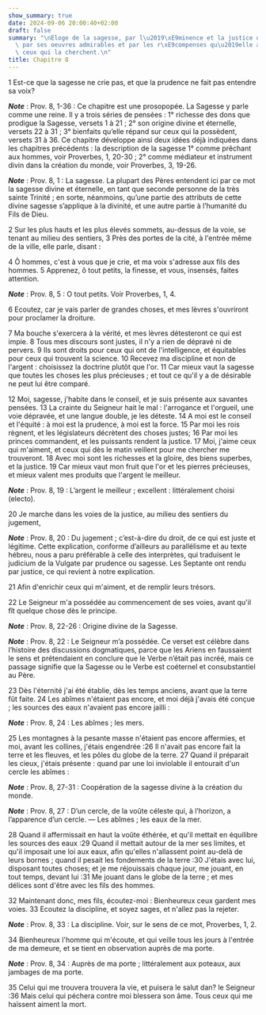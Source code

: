 ```yaml
---
show_summary: true
date: 2024-09-06 20:00:40+02:00
draft: false
summary: "\nEloge de la sagesse, par l\u2019\xE9minence et la justice de ses maximes,\
  \ par ses oeuvres admirables et par les r\xE9compenses qu\u2019elle accorde \xE0\
  \ ceux qui la cherchent.\n"
title: Chapitre 8
---
```





1 Est-ce que la sagesse ne crie pas, et que la prudence ne fait pas entendre sa voix?

***Note*** :  Prov. 8, 1-36 : Ce chapitre est une prosopopée. La Sagesse y parle comme une reine. Il y a trois séries de pensées : 1° richesse des dons que prodigue la Sagesse, versets 1 à 21 ; 2° son origine divine et éternelle, versets 22 à 31 ; 3° bienfaits qu’elle répand sur ceux qui la possèdent, versets 31 à 36. Ce chapitre développe ainsi deux idées déjà indiquées dans les chapitres précédents : la description de la sagesse 1° comme prêchant aux hommes, voir Proverbes, 1, 20-30 ; 2° comme médiateur et instrument divin dans la création du monde, voir Proverbes, 3, 19-26.

***Note*** :  Prov. 8, 1 : La sagesse. La plupart des Pères entendent ici par ce mot la sagesse divine et éternelle, en tant que seconde personne de la très sainte Trinité ; en sorte, néanmoins, qu’une partie des attributs de cette divine sagesse s’applique à la divinité, et une autre partie à l’humanité du Fils de Dieu.

2 Sur les plus hauts et les plus élevés sommets, au-dessus de la voie, se tenant au milieu des sentiers, 3 Près des portes de la cité, à l'entrée même de la ville, elle parle, disant :


4 Ô hommes, c'est à vous que je crie, et ma voix s'adresse aux fils des hommes. 5 Apprenez, ô tout petits, la finesse, et vous, insensés, faites attention.

***Note*** :  Prov. 8, 5 : O tout petits. Voir Proverbes, 1, 4.

6 Ecoutez, car je vais parler de grandes choses, et mes lèvres s'ouvriront pour proclamer la droiture.


7 Ma bouche s'exercera à la vérité, et mes lèvres détesteront ce qui est impie. 8 Tous mes discours sont justes, il n'y a rien de dépravé ni de pervers. 9 Ils sont droits pour ceux qui ont de l'intelligence, et équitables pour ceux qui trouvent la science. 10 Recevez ma discipline et non de l'argent : choisissez la doctrine plutôt que l'or. 11 Car mieux vaut la sagesse que toutes les choses les plus précieuses ; et tout ce qu'il y a de désirable ne peut lui être comparé.


12 Moi, sagesse, j'habite dans le conseil, et je suis présente aux savantes pensées. 13 La crainte du Seigneur hait le mal : l'arrogance et l'orgueil, une voie dépravée, et une langue double, je les déteste. 14 A moi est le conseil et l'équité : à moi est la prudence, à moi est la force. 15 Par moi les rois règnent, et les législateurs décrètent des choses justes; 16 Par moi les princes commandent, et les puissants rendent la justice. 17 Moi, j'aime ceux qui m'aiment, et ceux qui dès le matin veillent pour me chercher me trouveront. 18 Avec moi sont les richesses et la gloire, des biens superbes, et la justice. 19 Car mieux vaut mon fruit que l'or et les pierres précieuses, et mieux valent mes produits que l'argent le meilleur.

***Note*** :  Prov. 8, 19 : L’argent le meilleur ; excellent : littéralement choisi (electo).

20 Je marche dans les voies de la justice, au milieu des sentiers du jugement,

***Note*** :  Prov. 8, 20 : Du jugement ; c’est-à-dire du droit, de ce qui est juste et légitime. Cette explication, conforme d’ailleurs au parallélisme et au texte hébreu, nous a paru préférable à celle des interprètes, qui traduisent le judicium de la Vulgate par prudence ou sagesse. Les Septante ont rendu par justice, ce qui revient à notre explication.

21 Afin d'enrichir ceux qui m'aiment, et de remplir leurs trésors.


22 Le Seigneur m'a possédée au commencement de ses voies, avant qu'il fît quelque chose dès le principe.

***Note*** :  Prov. 8, 22-26 : Origine divine de la Sagesse.

***Note*** :  Prov. 8, 22 : Le Seigneur m’a possédée. Ce verset est célèbre dans l’histoire des discussions dogmatiques, parce que les Ariens en faussaient le sens et prétendaient en conclure que le Verbe n’était pas incréé, mais ce passage signifie que la Sagesse ou le Verbe est coéternel et consubstantiel au Père.

23 Dès l'éternité j'ai été établie, dès les temps anciens, avant que la terre fût faite. 24 Les abîmes n'étaient pas encore, et moi déjà j'avais été conçue ; les sources des eaux n'avaient pas encore jailli :

***Note*** :  Prov. 8, 24 : Les abîmes ; les mers.

25 Les montagnes à la pesante masse n'étaient pas encore affermies, et moi, avant les collines, j'étais engendrée :26 Il n'avait pas encore fait la terre et les fleuves, et les pôles du globe de la terre. 27 Quand il préparait les cieux, j'étais présente : quand par une loi inviolable il entourait d'un cercle les abîmes :

***Note*** :  Prov. 8, 27-31 : Coopération de la sagesse divine à la création du monde.

***Note*** :  Prov. 8, 27 : D’un cercle, de la voûte céleste qui, à l’horizon, a l’apparence d’un cercle. ― Les abîmes ; les eaux de la mer.

28 Quand il affermissait en haut la voûte éthérée, et qu'il mettait en équilibre les sources des eaux :29 Quand il mettait autour de la mer ses limites, et qu'il imposait une loi aux eaux, afin qu'elles n'allassent point au-delà de leurs bornes ; quand il pesait les fondements de la terre :30 J'étais avec lui, disposant toutes choses; et je me réjouissais chaque jour, me jouant, en tout temps, devant lui :31 Me jouant dans le globe de la terre ; et mes délices sont d'être avec les fils des hommes.


32 Maintenant donc, mes fils, écoutez-moi : Bienheureux ceux gardent mes voies. 33 Ecoutez la discipline, et soyez sages, et n'allez pas la rejeter.

***Note*** :  Prov. 8, 33 : La discipline. Voir, sur le sens de ce mot, Proverbes, 1, 2.

34 Bienheureux l'homme qui m'écoute, et qui veille tous les jours à l'entrée de ma demeure, et se tient en observation auprès de ma porte.

***Note*** :  Prov. 8, 34 : Auprès de ma porte ; littéralement aux poteaux, aux jambages de ma porte.

35 Celui qui me trouvera trouvera la vie, et puisera le salut dan? le Seigneur :36 Mais celui qui péchera contre moi blessera son âme. Tous ceux qui me haïssent aiment la mort.

